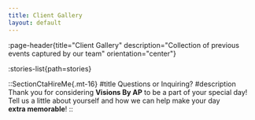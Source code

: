 ```yaml
---
title: Client Gallery
layout: default
---
```


:page-header{title="Client Gallery" description="Collection of previous events captured by our team" orientation="center"}

:stories-list{path=stories}

::SectionCtaHireMe{.mt-16}
#title
Questions or Inquiring?
#description
Thank you for considering __Visions By AP__ to be a part of your special day! 
<br>
Tell us a little about yourself and how we can help make your day 
<br>
__extra memorable__!
::
